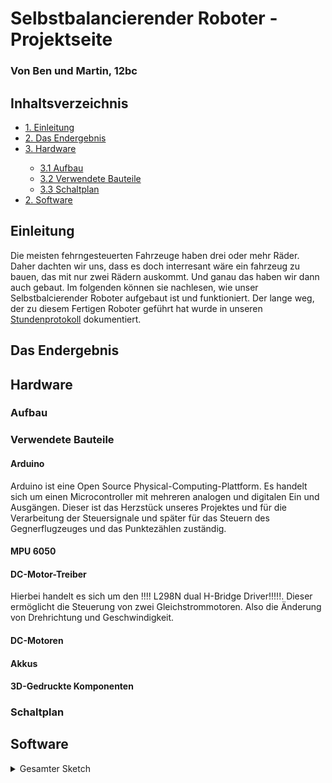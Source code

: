 <h1>Selbstbalancierender Roboter - Projektseite</h1>

<h3>Von Ben und Martin, 12bc</h3>

<h2>Inhaltsverzeichnis</h2>

<ul style="list-stlye-type:none">
    <li><a href="#einleitung">1. Einleitung</a></li>
    <li><a href="#endergebnis">2. Das Endergebnis</a></li>
    <li><a href="#hardware">3. Hardware</a></li>
    <ul>
        <li><a href="#aufbau">3.1 Aufbau</a></li>
        <li><a href="#bauteile">3.2 Verwendete Bauteile</a></li>
        <li><a href="#schaltplan">3.3 Schaltplan</a></li>
    </ul>
    <li><a href="#software">2. Software</a></li>
</ul>

<h2 id="einleitung">Einleitung</h2>

Die meisten fehrngesteuerten Fahrzeuge haben drei oder mehr Räder. Daher dachten wir uns, dass es doch interresant wäre ein fahrzeug zu bauen, das mit nur zwei Rädern auskommt. Und ganau das haben wir dann auch gebaut. Im folgenden können sie nachlesen, wie unser Selbstbalcierender Roboter aufgebaut ist und funktioniert. Der lange weg, der zu diesem Fertigen Roboter geführt hat wurde in unseren [Stundenprotokoll](https://github.com/Bnlng/Stundenprotokoll-2.-Halbjahr) dokumentiert.

<h2 id="endergebnis">Das Endergebnis</h2>



<h2 id="hardware">Hardware</h2>

<h3 id="aufbau">Aufbau</h3>


<h3 id="bauteile">Verwendete Bauteile</h3>

<h4>Arduino</h4>

Arduino ist eine Open Source Physical-Computing-Plattform. Es handelt sich um einen Microcontroller mit mehreren analogen und digitalen Ein und Ausgängen. Dieser ist das Herzstück unseres Projektes und für die Verarbeitung der Steuersignale und später für das Steuern des Gegnerflugzeuges und das Punktezählen zuständig.

<h4>MPU 6050</h4>


<h4>DC-Motor-Treiber</h4>

Hierbei handelt es sich um den !!!! L298N dual H-Bridge Driver!!!!!. Dieser ermöglicht die Steuerung von zwei Gleichstrommotoren. Also die Änderung von Drehrichtung und Geschwindigkeit.

<h4>DC-Motoren</h4>


<h4>Akkus</h4>


<h4>3D-Gedruckte Komponenten</h4>


<h3 id="schaltplan">Schaltplan</h3>



<h2 id="software">Software</h2>

<details>
    <summary>Gesamter Sketch</summary>
    
    #include "Wire.h"
    #include <MPU6050_light.h>

    //Pin Belegung
    const int linksVorwärtsPin = 3;
    const int linksRückwärtsPin = 5;
    const int rechtsVorwärtsPin = 6;
    const int rechtsRückwärtsPin = 9;

    //Kalibrierung
    const int schwelle = 2;
    const int maxWinkel = 90;

    //Kalibrierung der Motore (nur Werte zwischen 0 und 1)
    const float linksVorwärtsKali = 1;
    const float linksRückwärtsKali = 1;
    const float rechtsVorwärtsKali = 1;
    const float rechtsRückwärtsKali = 1;

    //Zwischenspeicher
    int winkel = 0;
    int outputWert = 0;

    //MPU6050
    MPU6050 mpu(Wire);
    unsigned long timer = 0;

    void setup() {
      Wire.begin();
      mpu.calcOffsets(); // gyro and accelero
    }

    void loop() {
      //MPU6050 Auslesen
      mpu.update();
      winkel = mpu.getAngleX();

      //Balancieren
      if (abs(winkel) < schwelle || winkel < -1 * maxWinkel || winkel > maxWinkel){
        analogWrite(linksRückwärtsPin, 0);
        analogWrite(rechtsRückwärtsPin, 0);
        analogWrite(linksVorwärtsPin, 0);
        analogWrite(rechtsVorwärtsPin, 0);
      }
      else if (winkel < -1 * schwelle){
        outputWert = map(abs(winkel), 0, maxWinkel, 0, 255);
        analogWrite(linksRückwärtsPin, outputWert * linksRückwärtsKali);
        analogWrite(rechtsRückwärtsPin, outputWert * rechtsRückwärtsKali);
      }
      else if (winkel > schwelle){
        outputWert = map(winkel, 0, maxWinkel, 0, 255);
        analogWrite(linksVorwärtsPin, outputWert * linksVorwärtsKali);
        analogWrite(rechtsVorwärtsPin, outputWert * rechtsVorwärtsKali);
      }
      delay(10);
    }
